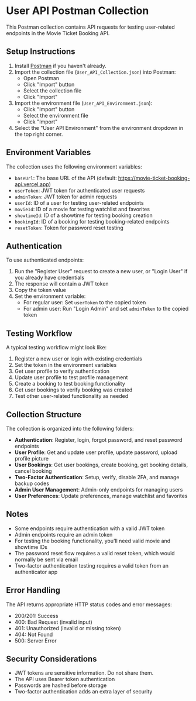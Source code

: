 # User API Postman Collection

This Postman collection contains API requests for testing user-related endpoints in the Movie Ticket Booking API.

## Setup Instructions

1. Install [Postman](https://www.postman.com/downloads/) if you haven't already.
2. Import the collection file (`User_API_Collection.json`) into Postman:
   - Open Postman
   - Click "Import" button
   - Select the collection file
   - Click "Import"
3. Import the environment file (`User_API_Environment.json`):
   - Click "Import" button
   - Select the environment file
   - Click "Import"
4. Select the "User API Environment" from the environment dropdown in the top right corner.

## Environment Variables

The collection uses the following environment variables:

- `baseUrl`: The base URL of the API (default: https://movie-ticket-booking-api.vercel.app)
- `userToken`: JWT token for authenticated user requests
- `adminToken`: JWT token for admin requests
- `userId`: ID of a user for testing user-related endpoints
- `movieId`: ID of a movie for testing watchlist and favorites
- `showtimeId`: ID of a showtime for testing booking creation
- `bookingId`: ID of a booking for testing booking-related endpoints
- `resetToken`: Token for password reset testing

## Authentication

To use authenticated endpoints:

1. Run the "Register User" request to create a new user, or "Login User" if you already have credentials
2. The response will contain a JWT token
3. Copy the token value
4. Set the environment variable:
   - For regular user: Set `userToken` to the copied token
   - For admin user: Run "Login Admin" and set `adminToken` to the copied token

## Testing Workflow

A typical testing workflow might look like:

1. Register a new user or login with existing credentials
2. Set the token in the environment variables
3. Get user profile to verify authentication
4. Update user profile to test profile management
5. Create a booking to test booking functionality
6. Get user bookings to verify booking was created
7. Test other user-related functionality as needed

## Collection Structure

The collection is organized into the following folders:

- **Authentication**: Register, login, forgot password, and reset password endpoints
- **User Profile**: Get and update user profile, update password, upload profile picture
- **User Bookings**: Get user bookings, create booking, get booking details, cancel booking
- **Two-Factor Authentication**: Setup, verify, disable 2FA, and manage backup codes
- **Admin User Management**: Admin-only endpoints for managing users
- **User Preferences**: Update preferences, manage watchlist and favorites

## Notes

- Some endpoints require authentication with a valid JWT token
- Admin endpoints require an admin token
- For testing the booking functionality, you'll need valid movie and showtime IDs
- The password reset flow requires a valid reset token, which would normally be sent via email
- Two-factor authentication testing requires a valid token from an authenticator app

## Error Handling

The API returns appropriate HTTP status codes and error messages:

- 200/201: Success
- 400: Bad Request (invalid input)
- 401: Unauthorized (invalid or missing token)
- 404: Not Found
- 500: Server Error

## Security Considerations

- JWT tokens are sensitive information. Do not share them.
- The API uses Bearer token authentication
- Passwords are hashed before storage
- Two-factor authentication adds an extra layer of security
